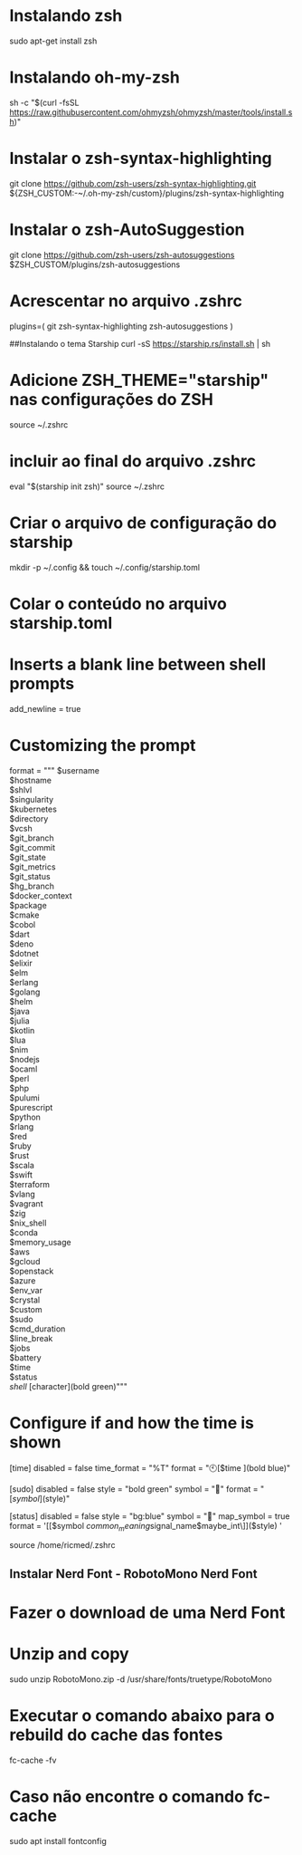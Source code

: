 # Instalando zsh
sudo apt-get install zsh 

# Instalando oh-my-zsh
sh -c "$(curl -fsSL https://raw.githubusercontent.com/ohmyzsh/ohmyzsh/master/tools/install.sh)"

# Instalar o zsh-syntax-highlighting
git clone https://github.com/zsh-users/zsh-syntax-highlighting.git ${ZSH_CUSTOM:-~/.oh-my-zsh/custom}/plugins/zsh-syntax-highlighting


# Instalar o zsh-AutoSuggestion
git clone https://github.com/zsh-users/zsh-autosuggestions $ZSH_CUSTOM/plugins/zsh-autosuggestions

# Acrescentar no arquivo .zshrc
plugins=(
    git
    zsh-syntax-highlighting
    zsh-autosuggestions
)

##Instalando o tema Starship
curl -sS https://starship.rs/install.sh | sh

# Adicione ZSH_THEME="starship" nas configurações do ZSH
source ~/.zshrc

# incluir ao final do arquivo .zshrc
eval "$(starship init zsh)"
source ~/.zshrc

# Criar o arquivo de configuração do starship
mkdir -p ~/.config && touch ~/.config/starship.toml

# Colar o conteúdo no arquivo starship.toml

# Inserts a blank line between shell prompts
add_newline = true

# Customizing the prompt
format = """
$username\
$hostname\
$shlvl\
$singularity\
$kubernetes\
$directory\
$vcsh\
$git_branch\
$git_commit\
$git_state\
$git_metrics\
$git_status\
$hg_branch\
$docker_context\
$package\
$cmake\
$cobol\
$dart\
$deno\
$dotnet\
$elixir\
$elm\
$erlang\
$golang\
$helm\
$java\
$julia\
$kotlin\
$lua\
$nim\
$nodejs\
$ocaml\
$perl\
$php\
$pulumi\
$purescript\
$python\
$rlang\
$red\
$ruby\
$rust\
$scala\
$swift\
$terraform\
$vlang\
$vagrant\
$zig\
$nix_shell\
$conda\
$memory_usage\
$aws\
$gcloud\
$openstack\
$azure\
$env_var\
$crystal\
$custom\
$sudo\
$cmd_duration\
$line_break\
$jobs\
$battery\
$time\
$status\
$shell\
[$character](bold green)"""

# Configure if and how the time is shown
[time]
disabled = false
time_format = "%T"
format = "🕙[$time ](bold blue)"

[sudo]
disabled = false
style = "bold green"
symbol = "💪"
format = "[<SUDO>$symbol]($style)"

[status]
disabled = false
style = "bg:blue"
symbol = "🔴"
map_symbol = true
format = '[\[$symbol $common_meaning$signal_name$maybe_int\]]($style) '

source /home/ricmed/.zshrc 

## Instalar Nerd Font - RobotoMono Nerd Font
# Fazer o download de uma Nerd Font

# Unzip and copy
sudo unzip RobotoMono.zip -d /usr/share/fonts/truetype/RobotoMono

# Executar o comando abaixo para o rebuild do cache das fontes
fc-cache -fv

# Caso não encontre o comando fc-cache
sudo apt install fontconfig
